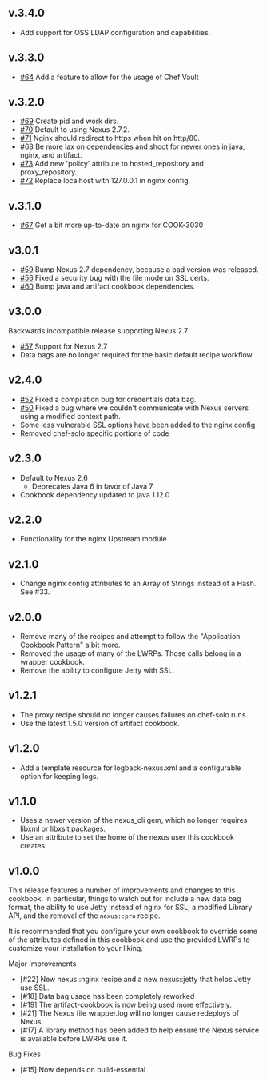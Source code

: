 ## v.3.4.0

* Add support for OSS LDAP configuration and capabilities.

## v.3.3.0

* [#64](https://github.com/RiotGames/nexus-cookbook/issues/64) Add a feature to allow for the usage of Chef Vault

## v.3.2.0

* [#69](https://github.com/RiotGames/nexus-cookbook/pull/69) Create pid and work dirs.
* [#70](https://github.com/RiotGames/nexus-cookbook/pull/70) Default to using Nexus 2.7.2.
* [#71](https://github.com/RiotGames/nexus-cookbook/pull/71) Nginx should redirect to https when hit on http/80.
* [#68](https://github.com/RiotGames/nexus-cookbook/pull/68) Be more lax on dependencies and shoot for newer ones in java, nginx, and artifact.
* [#73](https://github.com/RiotGames/nexus-cookbook/pull/73) Add new 'policy' attribute to hosted_repository and proxy_repository.
* [#72](https://github.com/RiotGames/nexus-cookbook/pull/72) Replace localhost with 127.0.0.1 in nginx config.

## v.3.1.0

* [#67](https://github.com/RiotGames/nexus-cookbook/pull/67) Get a bit more up-to-date on nginx for COOK-3030

## v3.0.1

* [#59](https://github.com/RiotGames/nexus-cookbook/pull/59) Bump Nexus 2.7 dependency, because a bad version was released.
* [#56](https://github.com/RiotGames/nexus-cookbook/pull/56) Fixed a security bug with the file mode on SSL certs.
* [#60](https://github.com/RiotGames/nexus-cookbook/pull/60) Bump java and artifact cookbook dependencies.

## v3.0.0

Backwards incompatible release supporting Nexus 2.7.

* [#57](https://github.com/RiotGames/nexus-cookbook/pull/57) Support for Nexus 2.7
* Data bags are no longer required for the basic default recipe workflow.

## v2.4.0

* [#52](https://github.com/RiotGames/nexus-cookbook/pull/52) Fixed a compilation bug for credentials data bag.
* [#50](https://github.com/RiotGames/nexus-cookbook/pull/50) Fixed a bug where we couldn't communicate with Nexus servers using a modified context path.
* Some less vulnerable SSL options have been added to the nginx config
* Removed chef-solo specific portions of code

## v2.3.0

* Default to Nexus 2.6
  * Deprecates Java 6 in favor of Java 7
* Cookbook dependency updated to java 1.12.0

## v2.2.0

* Functionality for the nginx Upstream module

## v2.1.0

* Change nginx config attributes to an Array of Strings instead of a Hash. See #33.

## v2.0.0

* Remove many of the recipes and attempt to follow the "Application Cookbook Pattern" a bit more.
* Removed the usage of many of the LWRPs. Those calls belong in a wrapper cookbook.
* Remove the ability to configure Jetty with SSL.

## v1.2.1

* The proxy recipe should no longer causes failures on chef-solo runs.
* Use the latest 1.5.0 version of artifact cookbook.

## v1.2.0

* Add a template resource for logback-nexus.xml and a configurable option for keeping logs.

## v1.1.0

* Uses a newer version of the nexus_cli gem, which no longer requires libxml or libxslt packages.
* Use an attribute to set the home of the nexus user this cookbook creates.

## v1.0.0

This release features a number of improvements and changes to this cookbook. In particular, things to watch out for include a new
data bag format, the ability to use Jetty instead of nginx for SSL, a modified Library API, and the removal of the `nexus::pro` recipe.

It is recommended that you configure your own cookbook to override some of the attributes defined in this cookbook and use the provided
LWRPs to customize your installation to your liking.

Major Improvements
* [#22] New nexus::nginx recipe and a new nexus::jetty that helps Jetty use SSL.
* [#18] Data bag usage has been completely reworked
* [#19] The artifact-cookbook is now being used more effectively.
* [#21] The Nexus file wrapper.log will no longer cause redeploys of Nexus.
* [#17] A library method has been added to help ensure the Nexus service is available before LWRPs use it.

Bug Fixes
* [#15] Now depends on build-essential
